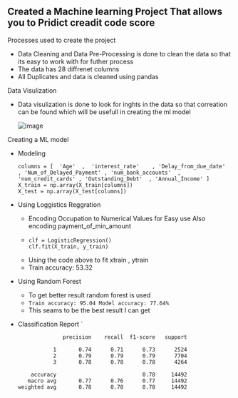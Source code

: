 ## Created a Machine learning Project That allows you to Pridict creadit code score
Processes used to create the project
- Data Cleaning and Data Pre-Processing is done to clean the data so that its easy to work with for futher process
- The data has 28 diffrenet columns
- All Duplicates and data is cleaned using pandas

Data Visulization
- Data visulization is done to look for inghts in the data so that correation can be found which will be usefull in creating the ml model
  
  ![image](https://github.com/user-attachments/assets/fda6d4a6-00f3-40dd-8fe3-85234515bf0e)

Creating a ML model
- Modeling
  ``` 
  columns = [  'Age'  ,  'interest_rate'    , 'Delay_from_due_date'   , 'Num_of_Delayed_Payment' , 'num_bank_accounts'  , 'num_credit_cards' , 'Outstanding_Debt'  , 'Annual_Income' ]
  X_train = np.array(X_train[columns])
  X_test = np.array(X_test[columns])
  
- Using Loggistics Reggration
  - Encoding Occupation to Numerical Values for Easy use Also encoding payment_of_min_amount
  - ```
    clf = LogisticRegression()
    clf.fit(X_train, y_train)

  - Using the code above to fit xtrain , ytrain
  - Train accuracy: 53.32
- Using Random Forest
  - To get better result random forest is used
  - `Train accuracy: 95.04
    Model accuracy: 77.64%`
  - This seams to be the best result I can get
- Classification Report
  `
  
                    precision    recall  f1-score   support
      
                 1       0.74      0.71      0.73      2524
                 2       0.79      0.79      0.79      7704
                 3       0.78      0.78      0.78      4264
      
          accuracy                           0.78     14492
         macro avg       0.77      0.76      0.77     14492
      weighted avg       0.78      0.78      0.78     14492
  

  
